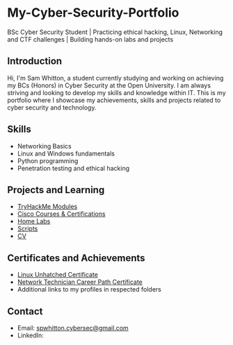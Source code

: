 # My-Cyber-Security-Portfolio

BSc Cyber Security Student | Practicing ethical hacking, Linux, Networking and CTF challenges | Building hands-on labs and projects

## Introduction
Hi, I'm Sam Whitton, a student currently studying and working on achieving my BCs (Honors) in Cyber Security at the Open University. I am always striving and looking to develop my skills and knowledge within IT. This is my portfolio where I showcase my achievements, skills and projects related to cyber security and technology.

## Skills
- Networking Basics
- Linux and Windows fundamentals
- Python programming
- Penetration testing and ethical hacking

## Projects and Learning
- [TryHackMe Modules](TryHackMe/)
- [Cisco Courses & Certifications](Cisco/)
- [Home Labs](Home-Labs/)
- [Scripts](Scripts/)
- [CV](CV/)

## Certificates and Achievements
- [Linux Unhatched Certificate](Cisco/Certifications/Linux-Unhatched-Certification.pdf)
- [Network Technician Career Path Certificate](Cisco/Certifications/Network-Technician-Career-Path-Certification.pdf)
- Additional links to my profiles in respected folders

## Contact
- Email: spwhitton.cybersec@gmail.com
- LinkedIn: 
